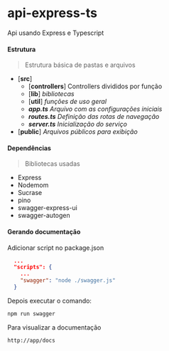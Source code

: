 # api-express-ts
Api usando Express e Typescript

#### Estrutura
> Estrutura básica de pastas e arquivos

+ [**src**]
    + [**controllers**] Controllers divididos por função
    + [**lib**]   *bibliotecas*
    + [**util**]  *funções de uso geral*
    + ***app.ts***  *Arquivo com as configurações iniciais*
    + ***routes.ts***  *Definição das rotas de navegação* 
    + ***server.ts*** *Inicialização do serviço* 
+ [**public**] *Arquivos públicos para exibição*

#### Dependências
> Bibliotecas usadas
- Express
- Nodemom
- Sucrase
- pino
- swagger-express-ui
- swagger-autogen

#### Gerando documentação
Adicionar script no package.json
```json
  ...
  "scripts": {
    ...
    "swagger": "node ./swagger.js"
  }
```
Depois executar o comando:
```bash
npm run swagger
```
Para visualizar a documentação

```net
http://app/docs
```
